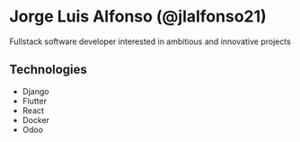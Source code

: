 # Jorge Luis Alfonso (@jlalfonso21)

Fullstack software developer interested in ambitious and innovative projects

## Technologies
- Django
- Flutter
- React
- Docker
- Odoo
